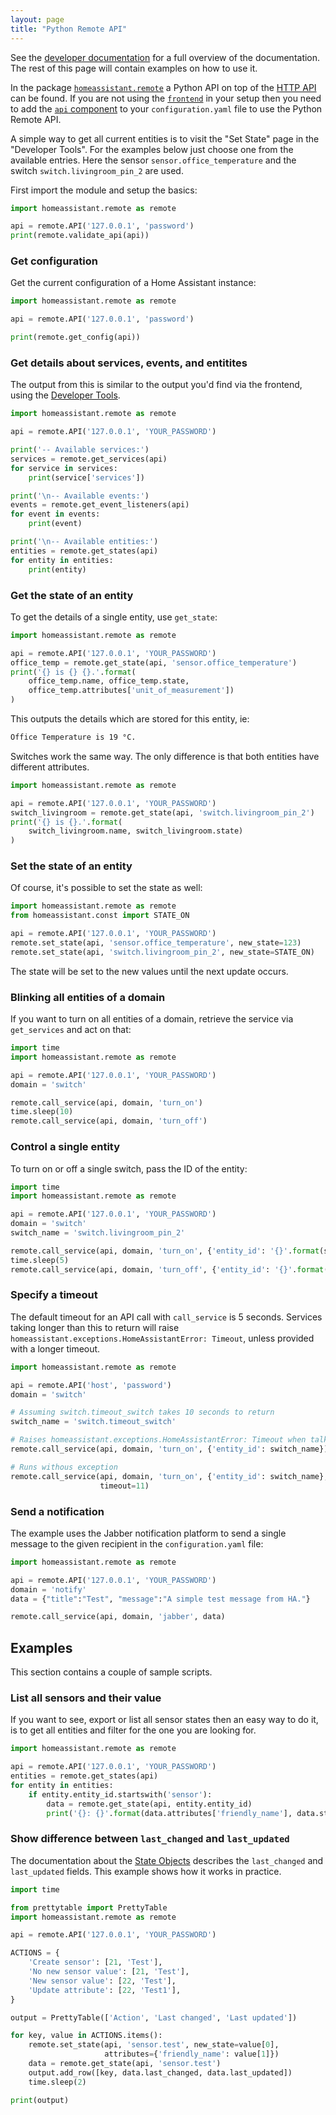 ```yaml
---
layout: page
title: "Python Remote API"
---
```


See the [developer documentation][devdocs] for a full overview of the documentation. The rest of this page will contain examples on how to use it.

[devdocs]: https://dev-docs.home-assistant.io/en/master/api/homeassistant.html#module-homeassistant.remote

In the package [`homeassistant.remote`](https://github.com/home-assistant/home-assistant/blob/master/homeassistant/remote.py) a Python API on top of the [HTTP API](/developers/api/) can be found. If you are not using the [`frontend`](/components/frontend/) in your setup then you need to add the [`api` component](/components/api/) to your `configuration.yaml` file to use the Python Remote API.

A simple way to get all current entities is to visit the "Set State" page in the "Developer Tools". For the examples below just choose one from the available entries. Here the sensor `sensor.office_temperature` and the switch `switch.livingroom_pin_2` are used.

First import the module and setup the basics:

```python
import homeassistant.remote as remote

api = remote.API('127.0.0.1', 'password')
print(remote.validate_api(api))
```

### Get configuration

Get the current configuration of a Home Assistant instance:

```python
import homeassistant.remote as remote

api = remote.API('127.0.0.1', 'password')

print(remote.get_config(api))
```

### Get details about services, events, and entitites

The output from this is similar to the output you'd find via the frontend, using the [Developer Tools](/docs/tools/dev-tools/).

```python
import homeassistant.remote as remote

api = remote.API('127.0.0.1', 'YOUR_PASSWORD')

print('-- Available services:')
services = remote.get_services(api)
for service in services:
    print(service['services'])

print('\n-- Available events:')
events = remote.get_event_listeners(api)
for event in events:
    print(event)

print('\n-- Available entities:')
entities = remote.get_states(api)
for entity in entities:
    print(entity)
```

### Get the state of an entity

To get the details of a single entity, use `get_state`:

```python
import homeassistant.remote as remote

api = remote.API('127.0.0.1', 'YOUR_PASSWORD')
office_temp = remote.get_state(api, 'sensor.office_temperature')
print('{} is {} {}.'.format(
    office_temp.name, office_temp.state,
    office_temp.attributes['unit_of_measurement'])
)
```

This outputs the details which are stored for this entity, ie:

```bash
Office Temperature is 19 °C.
```

Switches work the same way. The only difference is that both entities have different attributes.

```python
import homeassistant.remote as remote

api = remote.API('127.0.0.1', 'YOUR_PASSWORD')
switch_livingroom = remote.get_state(api, 'switch.livingroom_pin_2')
print('{} is {}.'.format(
    switch_livingroom.name, switch_livingroom.state)
)
```

### Set the state of an entity

Of course, it's possible to set the state as well:

```python
import homeassistant.remote as remote
from homeassistant.const import STATE_ON

api = remote.API('127.0.0.1', 'YOUR_PASSWORD')
remote.set_state(api, 'sensor.office_temperature', new_state=123)
remote.set_state(api, 'switch.livingroom_pin_2', new_state=STATE_ON)
```

The state will be set to the new values until the next update occurs.

### Blinking all entities of a domain

If you want to turn on all entities of a domain, retrieve the service via `get_services` and act on that:


```python
import time
import homeassistant.remote as remote

api = remote.API('127.0.0.1', 'YOUR_PASSWORD')
domain = 'switch'

remote.call_service(api, domain, 'turn_on')
time.sleep(10)
remote.call_service(api, domain, 'turn_off')
```

### Control a single entity

To turn on or off a single switch, pass the ID of the entity:

```python
import time
import homeassistant.remote as remote

api = remote.API('127.0.0.1', 'YOUR_PASSWORD')
domain = 'switch'
switch_name = 'switch.livingroom_pin_2'

remote.call_service(api, domain, 'turn_on', {'entity_id': '{}'.format(switch_name)})
time.sleep(5)
remote.call_service(api, domain, 'turn_off', {'entity_id': '{}'.format(switch_name)})
```

### Specify a timeout

The default timeout for an API call with `call_service` is 5 seconds. Services
taking longer than this to return will raise
`homeassistant.exceptions.HomeAssistantError: Timeout`, unless provided with a
longer timeout.

```python
import homeassistant.remote as remote

api = remote.API('host', 'password')
domain = 'switch'

# Assuming switch.timeout_switch takes 10 seconds to return
switch_name = 'switch.timeout_switch'

# Raises homeassistant.exceptions.HomeAssistantError: Timeout when talking to
remote.call_service(api, domain, 'turn_on', {'entity_id': switch_name})

# Runs withous exception
remote.call_service(api, domain, 'turn_on', {'entity_id': switch_name},
                    timeout=11)
```

### Send a notification

The example uses the Jabber notification platform to send a single message to the given recipient in the `configuration.yaml` file:

```python
import homeassistant.remote as remote

api = remote.API('127.0.0.1', 'YOUR_PASSWORD')
domain = 'notify'
data = {"title":"Test", "message":"A simple test message from HA."}

remote.call_service(api, domain, 'jabber', data)
```

## Examples

This section contains a couple of sample scripts.

### List all sensors and their value

If you want to see, export or list all sensor states then an easy way to do it, is to get all entities and filter for the one you are looking for.

```python
import homeassistant.remote as remote

api = remote.API('127.0.0.1', 'YOUR_PASSWORD')
entities = remote.get_states(api)
for entity in entities:
    if entity.entity_id.startswith('sensor'):
        data = remote.get_state(api, entity.entity_id)
        print('{}: {}'.format(data.attributes['friendly_name'], data.state))
```

### Show difference between `last_changed` and `last_updated`

The documentation about the [State Objects](/docs/configuration/state_object/) describes the
`last_changed` and `last_updated` fields. This example shows how it works in practice.

```python
import time

from prettytable import PrettyTable
import homeassistant.remote as remote

api = remote.API('127.0.0.1', 'YOUR_PASSWORD')

ACTIONS = {
    'Create sensor': [21, 'Test'],
    'No new sensor value': [21, 'Test'],
    'New sensor value': [22, 'Test'],
    'Update attribute': [22, 'Test1'],
}

output = PrettyTable(['Action', 'Last changed', 'Last updated'])

for key, value in ACTIONS.items():
    remote.set_state(api, 'sensor.test', new_state=value[0],
                     attributes={'friendly_name': value[1]})
    data = remote.get_state(api, 'sensor.test')
    output.add_row([key, data.last_changed, data.last_updated])
    time.sleep(2)

print(output)
```


